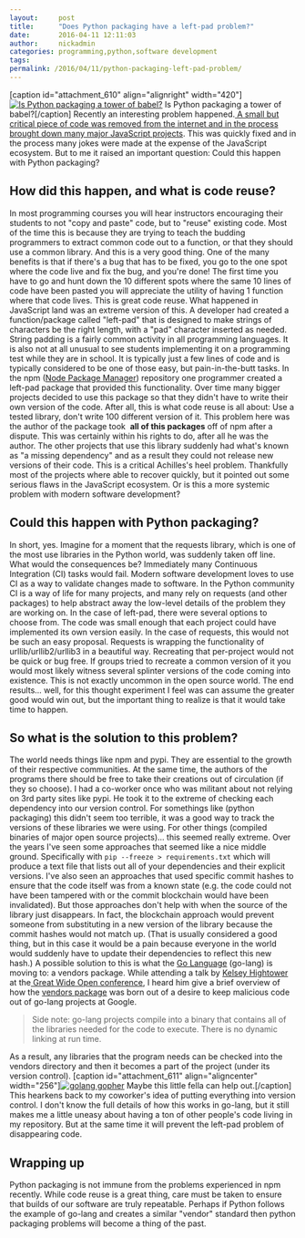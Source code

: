 ```yaml
---
layout:     post
title:      "Does Python packaging have a left-pad problem?"
date:       2016-04-11 12:11:03
author:     nickadmin
categories: programming,python,software development
tags:  
permalink: /2016/04/11/python-packaging-left-pad-problem/
---
```

[caption id="attachment_610" align="alignright" width="420"][![Is Python packaging a tower of babel?](https://ironboundsoftware.com/blog-imgs/uploads/2016/04/768px-Tower_of_Babel_cropped_square-420x420.jpg)](https://ironboundsoftware.com/blog-imgs/uploads/2016/04/768px-Tower_of_Babel_cropped_square.jpg) Is Python packaging a tower of babel?[/caption] Recently an interesting problem happened.[ A small but critical piece of code was removed from the internet and in the process brought down many major JavaScript projects](http://www.businessinsider.com/npm-left-pad-controversy-explained-2016-3?op=1). This was quickly fixed and in the process many jokes were made at the expense of the JavaScript ecosystem. But to me it raised an important question: Could this happen with Python packaging? 

## How did this happen, and what is code reuse?

In most programming courses you will hear instructors encouraging their students to not "copy and paste" code, but to "reuse" existing code. Most of the time this is because they are trying to teach the budding programmers to extract common code out to a function, or that they should use a common library. And this is a very good thing. One of the many benefits is that if there's a bug that has to be fixed, you go to the one spot where the code live and fix the bug, and you're done! The first time you have to go and hunt down the 10 different spots where the same 10 lines of code have been pasted you will appreciate the utility of having 1 function where that code lives. This is great code reuse. What happened in JavaScript land was an extreme version of this. A developer had created a function/package called "left-pad" that is designed to make strings of characters be the right length, with a "pad" character inserted as needed. String padding is a fairly common activity in all programming languages. It is also not at all unusual to see students implementing it on a programming test while they are in school. It is typically just a few lines of code and is typically considered to be one of those easy, but pain-in-the-butt tasks. In the npm ([Node Package Manager](https://www.npmjs.com/)) repository one programmer created a left-pad package that provided this functionality. Over time many bigger projects decided to use this package so that they didn't have to write their own version of the code. After all, this is what code reuse is all about: Use a tested library, don't write 100 different version of it. This problem here was the author of the package took  **all of this packages** off of npm after a dispute. This was certainly within his rights to do, after all he was the author. The other projects that use this library suddenly had what's known as "a missing dependency" and as a result they could not release new versions of their code. This is a critical Achilles's heel problem. Thankfully most of the projects where able to recover quickly, but it pointed out some serious flaws in the JavaScript ecosystem. Or is this a more systemic problem with modern software development? 

## Could this happen with Python packaging?

In short, yes. Imagine for a moment that the requests library, which is one of the most use libraries in the Python world, was suddenly taken off line. What would the consequences be? Immediately many Continuous Integration (CI) tasks would fail. Modern software development loves to use CI as a way to validate changes made to software. In the Python community CI is a way of life for many projects, and many rely on requests (and other packages) to help abstract away the low-level details of the problem they are working on. In the case of left-pad, there were several options to choose from. The code was small enough that each project could have implemented its own version easily. In the case of requests, this would not be such an easy proposal. Requests is wrapping the functionality of urllib/urllib2/urllib3 in a beautiful way. Recreating that per-project would not be quick or bug free. If groups tried to recreate a common version of it you would most likely witness several splinter versions of the code coming into existence. This is not exactly uncommon in the open source world. The end results... well, for this thought experiment I feel was can assume the greater good would win out, but the important thing to realize is that it would take time to happen. 

## So what is the solution to this problem?

The world needs things like npm and pypi. They are essential to the growth of their respective communities. At the same time, the authors of the programs there should be free to take their creations out of circulation (if they so choose). I had a co-worker once who was militant about not relying on 3rd party sites like pypi. He took it to the extreme of checking each dependency into our version control. For somethings like (python packaging) this didn't seem too terrible, it was a good way to track the versions of these libraries we were using. For other things (compiled binaries of major open source projects)... this seemed really extreme. Over the years I've seen some approaches that seemed like a nice middle ground. Specifically with `pip --freeze > requirements.txt` which will produce a text file that lists out all of your dependencies and their explicit versions. I've also seen an approaches that used specific commit hashes to ensure that the code itself was from a known state (e.g. the code could not have been tampered with or the commit blockchain would have been invalidated). But those approaches don't help with when the source of the library just disappears. In fact, the blockchain approach would prevent someone from substituting in a new version of the library because the commit hashes would not match up. (That is usually considered a good thing, but in this case it would be a pain because everyone in the world would suddenly have to update their dependencies to reflect this new hash.) A possible solution to this is what the [Go Language](https://golang.org/) (go-lang) is moving to: a vendors package. While attending a talk by [Kelsey Hightower](https://twitter.com/kelseyhightower) at the[ Great Wide Open conference](http://greatwideopen.org/), I heard him give a brief overview of how the [vendors package](https://docs.google.com/document/d/1Bz5-UB7g2uPBdOx-rw5t9MxJwkfpx90cqG9AFL0JAYo/edit#) was born out of a desire to keep malicious code out of go-lang projects at Google. 

> Side note: go-lang projects compile into a binary that contains all of the libraries needed for the code to execute. There is no dynamic linking at run time.

As a result, any libraries that the program needs can be checked into the vendors directory and then it becomes a part of the project (under its version control). [caption id="attachment_611" align="aligncenter" width="256"][![golang gopher](https://ironboundsoftware.com/blog-imgs/uploads/2016/04/gopher.png)](https://ironboundsoftware.com/blog-imgs/uploads/2016/04/gopher.png) Maybe this little fella can help out.[/caption] This hearkens back to my coworker's idea of putting everything into version control. I don't know the full details of how this works in go-lang, but it still makes me a little uneasy about having a ton of other people's code living in my repository. But at the same time it will prevent the left-pad problem of disappearing code. 

## Wrapping up

Python packaging is not immune from the problems experienced in npm recently. While code reuse is a great thing, care must be taken to ensure that builds of our software are truly repeatable. Perhaps if Python follows the example of go-lang and creates a similar "vendor" standard then python packaging problems will become a thing of the past.
<!--stackedit_data:
eyJoaXN0b3J5IjpbMTQxOTM4MTY0OF19
-->
